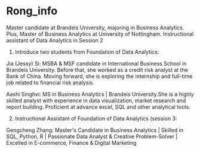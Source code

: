 # Rong_info
Master candidate at Brandeis University, majoring in Business Analytics. Plus, Master of Business Analytics at University of Nottingham.
Instructional assistant of Data Analytics in Session 2

1. Introduce two students from Foundation of Data Analytics:

Jia (Jessy) Si: MSBA & MSF candidate in International Business School in Brandeis University. Before that, she worked as a credit risk analyst at the Bank of China. Moving forward, she is exploring the internship and full-time job related to financial risk analysis.

Aashi Singhvi: MS in Business Analytics | Brandeis University.She is a highly skilled analyst with experience in data visualization, market research and report building. Proficient at advance excel, SQL and other analytical tools.

2. Instructional Assistant of Foundation of Data Analytics (session 3:

Gengcheng Zhang: Master's Candidate in Business Analytics | Skilled in SQL, Python, R | Passionate Data Analyst & Creative Problem-Solver | Excelled in E-commerce, Finance & Digital Marketing
